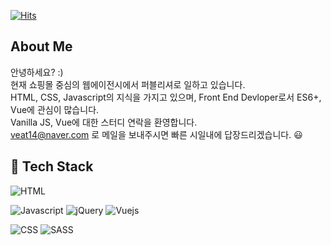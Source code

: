 [![Hits](https://hits.seeyoufarm.com/api/count/incr/badge.svg?url=https%3A%2F%2Fgithub.com%2Fjayj-fe&count_bg=%23969696&title_bg=%23555555&icon=&icon_color=%23E7E7E7&title=hits&edge_flat=false)](https://hits.seeyoufarm.com)

## About Me

안녕하세요? :)<br>
현재 쇼핑몰 중심의 웹에이전시에서 퍼블리셔로 일하고 있습니다.<br>
HTML, CSS, Javascript의 지식을 가지고 있으며, Front End Devloper로서 ES6+, Vue에 관심이 많습니다.<br>
Vanilla JS, Vue에 대한 스터디 연락을 환영합니다.<br>
veat14@naver.com 로 메일을 보내주시면 빠른 시일내에 답장드리겠습니다. 😃

## 🔨 Tech Stack
![HTML](https://img.shields.io/badge/-HTML-red?logo=HTML5&logoColor=white)

![Javascript](https://img.shields.io/badge/-JavaScript-white?logo=javascript&logoColor=black)
![jQuery](https://img.shields.io/badge/-jQuery-gray?logo=jQuery)
![Vuejs](https://img.shields.io/badge/-vue-brightgreen?logo=Vue.js&logoColor=white)

![CSS](https://img.shields.io/badge/-css-yellow?logo=CSS3&logoColor=white)
![SASS](https://img.shields.io/badge/-sass-informational?logo=Sass&logoColor=white)

